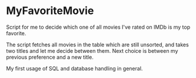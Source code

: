 # MyFavoriteMovie

Script for me to decide which one of all movies I've rated on IMDb is my top favorite.

The script fetches all movies in the table which are still unsorted, and takes two titles and let me decide between them. Next choice is between my previous preference and a new title.

My first usage of SQL and database handling in general.
